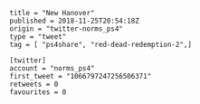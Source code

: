```
title = "New Hanover"
published = 2018-11-25T20:54:18Z
origin = "twitter-norms_ps4"
type = "tweet"
tag = [ "ps4share", "red-dead-redemption-2",]

[twitter]
account = "norms_ps4"
first_tweet = "1066797247256506371"
retweets = 0
favourites = 0
```

<p class='image'><img src='https://mnf.m17s.net/2018/11/25/Ds4GcKuWwAAOzbC.jpg' alt=''></p>

